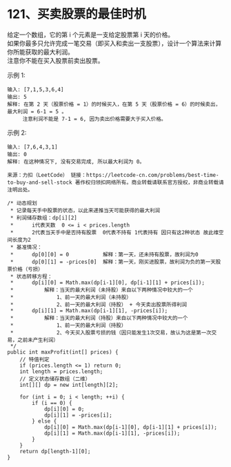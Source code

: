 121、买卖股票的最佳时机
===
给定一个数组，它的第 i 个元素是一支给定股票第 i 天的价格。<br>
如果你最多只允许完成一笔交易（即买入和卖出一支股票），设计一个算法来计算你所能获取的最大利润。<br>
注意你不能在买入股票前卖出股票。<br>

示例 1:<br>
```
输入: [7,1,5,3,6,4]
输出: 5
解释: 在第 2 天（股票价格 = 1）的时候买入，在第 5 天（股票价格 = 6）的时候卖出，最大利润 = 6-1 = 5 。
     注意利润不能是 7-1 = 6, 因为卖出价格需要大于买入价格。
```
示例 2:<br>
```
输入: [7,6,4,3,1]
输出: 0
解释: 在这种情况下, 没有交易完成, 所以最大利润为 0。
```
``
来源：力扣（LeetCode）
链接：https://leetcode-cn.com/problems/best-time-to-buy-and-sell-stock
著作权归领扣网络所有。商业转载请联系官方授权，非商业转载请注明出处。
``

```
/* 动态规划
 * 记录每天手中股票的状态，以此来递推当天可能获得的最大利润
 * 利润储存数组：dp[i][2] 
 *      i代表天数  0 <= i < prices.length    
 *      2代表当天手中是否持有股票  0代表不持有 1代表持有 因只有这2种状态 故此维空间长度为2
 * 基准情况：
 *      dp[0][0] = 0           解释：第一天，还未持有股票，故利润为0
 *      dp[0][1] = -prices[0]  解释：第一天，刚买进股票，故利润为负的第一天股票价格（亏损）
 * 状态转移方程：
 *      dp[i][0] = Math.max(dp[i-1][0], dp[i-1][1] + prices[i]);
 *          解释：当天的最大利润（未持股）来自以下两种情况中较大的一个
 *              1、前一天的最大利润（未持股）
 *              2、前一天的最大利润（持股） + 今天卖出股票所得利润
 *      dp[i][1] = Math.max(dp[i-1][1], -prices[i]);
 *          解释：当天的最大利润（持股）来自以下两种情况中较大的一个
 *              1、前一天的最大利润（持股）
 *              2、今天买入股票亏损的钱（因只能发生1次交易，故认为这是第一次交易，之前未产生利润）
 */
public int maxProfit(int[] prices) {
    // 特值判定
    if (prices.length <= 1) return 0;
    int length = prices.length;
    // 定义状态储存数组（二维）
    int[][] dp = new int[length][2];

    for (int i = 0; i < length; ++i) {
        if (i == 0) {
            dp[i][0] = 0;
            dp[i][1] = -prices[i];
        } else {
            dp[i][0] = Math.max(dp[i-1][0], dp[i-1][1] + prices[i]);
            dp[i][1] = Math.max(dp[i-1][1], -prices[i]);
        }
    }
    return dp[length-1][0];
}
```
